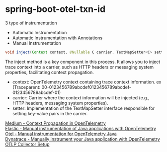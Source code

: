 # spring-boot-otel-txn-id

3 type of instrumentation
* Automatic Instrumentation
* Automatic Instrumentation with Annotations
* Manual Instrumentation



```java
void inject(Context context, @Nullable C carrier, TextMapSetter<C> setter);
```
The inject method is a key component in this process. It allows you to inject trace context into a carrier, such as HTTP headers or messaging system properties, facilitating context propagation.

* context: OpenTelemetry context containing trace context information. ex (Traceparent: 00-0123456789abcdef0123456789abcdef-0123456789abcdef-01)
* carrier: Carrier where the context information will be injected (e.g., HTTP headers, messaging system properties).
* setter: Implementation of the TextMapSetter interface responsible for setting key-value pairs in the carrier.


[Medium - Context Propagation in OpenTelemetry](https://medium.com/@danielbcorreia/context-propagation-in-opentelemetry-3f53ab31bcf5)\
[Elastic - Manual instrumentation of Java applications with OpenTelemetry](https://www.elastic.co/blog/manual-instrumentation-of-java-applications-opentelemetry)\
[Otel - Manual instrumentation for OpenTelemetry Java](https://opentelemetry.io/docs/languages/java/instrumentation/)\
[Dynatrace - Manually instrument your Java application with OpenTelemetry](https://docs.dynatrace.com/docs/extend-dynatrace/opentelemetry/walkthroughs/java/java-manual)
[OTLP Collector Setup](https://opentelemetry.io/docs/languages/java/exporters/)

